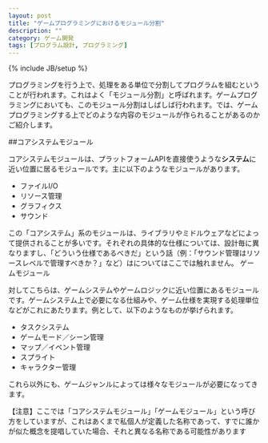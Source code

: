 ```yaml
---
layout: post
title: "ゲームプログラミングにおけるモジュール分割"
description: ""
category: ゲーム開発
tags: [プログラム設計, プログラミング]
---
```

{% include JB/setup %}

プログラミングを行う上で、処理をある単位で分割してプログラムを組むということが行われます。これはよく「モジュール分割」と呼ばれます。ゲームプログラミングにおいても、このモジュール分割はしばしば行われます。では、ゲームプログラミングする上でどのような内容のモジュールが作られることがあるのかご紹介します。

##コアシステムモジュール

コアシステムモジュールは、プラットフォームAPIを直接使うような**システム**に近い位置に居るモジュールです。主に以下のようなモジュールがあります。

- ファイルI/O
- リソース管理
- グラフィクス
- サウンド

この「コアシステム」系のモジュールは、ライブラリやミドルウェアなどによって提供されることが多いです。それぞれの具体的な仕様については、設計毎に異なりますし、「どういう仕様であるべきだ」という話（例：「サウンド管理はリソースレベルで管理すべきか？」など）はについてはここでは触れません。
ゲームモジュール

対してこちらは、ゲームシステムやゲームロジックに近い位置にあるモジュールです。ゲームシステム上で必要になる仕組みや、ゲーム仕様を実現する処理単位などがこれにあたります。例として、以下のようなものが挙げられます。

- タスクシステム
- ゲームモード／シーン管理
- マップ／イベント管理
- スプライト
- キャラクター管理

これら以外にも、ゲームジャンルによっては様々なモジュールが必要になってきます。

【注意】ここでは「コアシステムモジュール」「ゲームモジュール」という呼び方をしていますが、これはあくまで私個人が定義した名称であって、すでに誰かが似た概念を提唱していた場合、それと異なる名称である可能性があります
